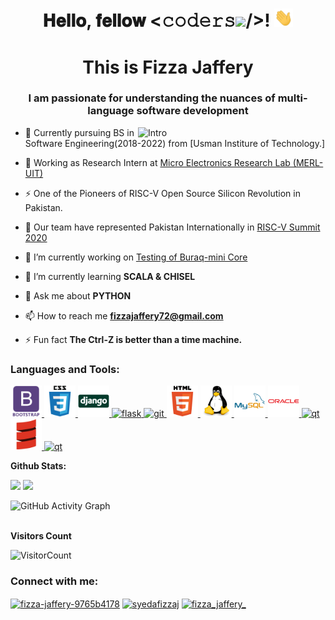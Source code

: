 <h1 align="center">𝐇𝐞𝐥𝐥𝐨, 𝐟𝐞𝐥𝐥𝐨𝐰 <𝚌𝚘𝚍𝚎𝚛𝚜<img src="https://github.com/TheDudeThatCode/TheDudeThatCode/blob/master/Assets/Earth.gif" width="24px">/>! <img src="https://raw.githubusercontent.com/ABSphreak/ABSphreak/master/gifs/Hi.gif" width="30px">
  
<h1 align="center">This is Fizza Jaffery</h1>
<h3 align="center">I am passionate for understanding the nuances of multi-language software development</h3>
  
  <img align="right" width=300px alt="Intro" src="https://media.giphy.com/media/JTnmWFfrd77RctgNQl/giphy.gif" />

<!-- <p align="left"> <img src="https://komarev.com/ghpvc/?username=syedafizza1&label=Profile%20views&color=0e75b6&style=flat" alt="syedafizza1" /> </p>

<p align="left"> <a href="https://github.com/ryo-ma/github-profile-trophy"><img src="https://github-profile-trophy.vercel.app/?username=syedafizza1" alt="syedafizza1" /></a> </p>

<p align="left"> <a href="https://twitter.com/" target="blank"><img src="https://img.shields.io/twitter/follow/?logo=twitter&style=for-the-badge" alt="" /></a> </p> -->
  
 - 👷 Currently pursuing BS in Software Engineering(2018-2022) from [Usman Institure of Technology.]

 - 💼 Working as Research Intern at [Micro Electronics Research Lab (MERL-UIT)](https://github.com/merledu)

 - ⚡ One of the Pioneers of RISC-V Open Source Silicon Revolution in Pakistan. 

  - 🥇 Our team have represented Pakistan Internationally in [RISC-V Summit 2020](https://www.facebook.com/events/usa-united-states/reverse-engineering-of-rocket-chip/346308059814720/)

- 🔭 I’m currently working on [Testing of Buraq-mini Core](https://github.com/syedafizza1/buraq_mini)

- 🌱 I’m currently learning **SCALA & CHISEL**
  
- 💬 Ask me about **PYTHON**

- 📫 How to reach me **fizzajaffery72@gmail.com**

- ⚡ Fun fact **The Ctrl-Z is better than a time machine.**


<h3 align="left">Languages and Tools:</h3>
<p align="left"> <a href="https://getbootstrap.com" target="_blank"> <img src="https://raw.githubusercontent.com/devicons/devicon/master/icons/bootstrap/bootstrap-plain-wordmark.svg" alt="bootstrap" width="50" height="50"/> </a> <a href="https://www.w3schools.com/css/" target="_blank"> <img src="https://raw.githubusercontent.com/devicons/devicon/master/icons/css3/css3-original-wordmark.svg" alt="css3" width="50" height="50"/> </a> <a href="https://www.djangoproject.com/" target="_blank"> <img src="https://raw.githubusercontent.com/devicons/devicon/master/icons/django/django-original.svg" alt="django"  width="50" height="50"/> </a> <a href="https://flask.palletsprojects.com/" target="_blank"> <img src="https://www.vectorlogo.zone/logos/pocoo_flask/pocoo_flask-icon.svg" alt="flask"  width="50" height="50"/> </a> <a href="https://git-scm.com/" target="_blank"> <img src="https://www.vectorlogo.zone/logos/git-scm/git-scm-icon.svg" alt="git"  width="50" height="50"/> </a> <a href="https://www.w3.org/html/" target="_blank"> <img src="https://raw.githubusercontent.com/devicons/devicon/master/icons/html5/html5-original-wordmark.svg" alt="html5"  width="50" height="50"/> </a> <a href="https://www.linux.org/" target="_blank"> <img src="https://raw.githubusercontent.com/devicons/devicon/master/icons/linux/linux-original.svg" alt="linux"  width="50" height="50"/> </a> <a href="https://www.mysql.com/" target="_blank"> <img src="https://raw.githubusercontent.com/devicons/devicon/master/icons/mysql/mysql-original-wordmark.svg" alt="mysql"  width="50" height="50"/> </a> <a href="https://www.oracle.com/" target="_blank"> <img src="https://raw.githubusercontent.com/devicons/devicon/master/icons/oracle/oracle-original.svg" alt="oracle"  width="50" height="50"/> </a> <a href="https://www.qt.io/" target="_blank"> <img src="https://upload.wikimedia.org/wikipedia/commons/0/0b/Qt_logo_2016.svg" alt="qt"  width="50" height="50"/> </a> <a href="https://www.scala-lang.org" target="_blank"> <img src="https://raw.githubusercontent.com/devicons/devicon/master/icons/scala/scala-original.svg" alt="scala"  width="50" height="50"/> </a> <a href="https://www.anaconda.com" target="_blank"> <img src="https://upload.wikimedia.org/wikipedia/commons/e/ea/Conda_logo.svg" alt="qt"  width="60" height="60"/> </a></p>

<!-- <p><img align="left" src="https://github-readme-stats.vercel.app/api/top-langs?username=syedafizza1&show_icons=true&locale=en&layout=compact" alt="syedafizza1" /></p>

<p>&nbsp;<img align="center" src="https://github-readme-stats.vercel.app/api?username=syedafizza1&show_icons=true&locale=en" alt="syedafizza1" /></p>

<p><img align="center" src="https://github-readme-streak-stats.herokuapp.com/?user=syedafizza1&" alt="syedafizza1" /></p> -->

**Github Stats:**

<p align="center">
  
  
  <img src="https://github-readme-stats.vercel.app/api?username=syedafizza1&show_icons=true&theme=gotham"> <img src="https://github-readme-stats.vercel.app/api/top-langs/?username=syedafizza1&count_private=true&theme=gotham">
  
<!-- </p>
  
  <p align="center">
  
 
    
      
</p> -->
  
  ![GitHub Activity Graph](https://activity-graph.herokuapp.com/graph?username=syedafizza1&bg_color=000000&color=00768B&line=3B9C9C&point=43C6DB&area=true&hide_border=true)



<br>**Visitors Count**  
<p align="center">
  
![VisitorCount](https://profile-counter.glitch.me/{syedafizza1}/count.svg)
  
  <h3 align="left">Connect with me:</h3>
<p align="left">
<a href="https://linkedin.com/in/fizza-jaffery-9765b4178" target="blank"><img align="center" src="https://github.com/rahuldkjain/github-profile-readme-generator/blob/master/src/images/icons/Social/linked-in-alt.svg" alt="fizza-jaffery-9765b4178" height="30" width="40" /></a>
<a href="https://fb.com/syedafizzaj" target="blank"><img align="center" src="https://github.com/rahuldkjain/github-profile-readme-generator/blob/master/src/images/icons/Social/facebook-alt.svg" alt="syedafizzaj" height="30" width="40" /></a>
<a href="https://instagram.com/fizza_jaffery_" target="blank"><img align="center" src="https://github.com/rahuldkjain/github-profile-readme-generator/blob/master/src/images/icons/Social/instagram.svg" alt="fizza_jaffery_" height="30" width="40" /></a>
</p>


